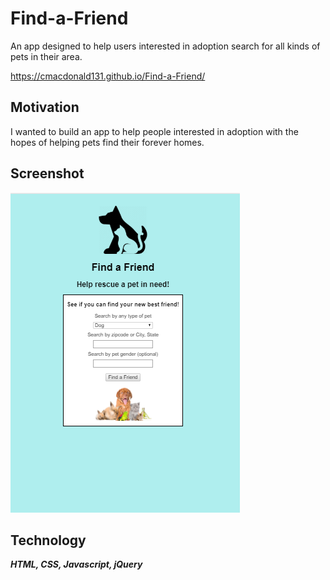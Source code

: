 # Find-a-Friend

An app designed to help users interested in adoption search for all kinds of pets in their area.

https://cmacdonald131.github.io/Find-a-Friend/

## Motivation

I wanted to build an app to help people interested in adoption with the hopes of helping pets find their forever homes.

## Screenshot

![screenshot](images/screenshot2.png)

## Technology

_**HTML, CSS, Javascript, jQuery**_
